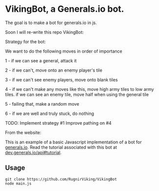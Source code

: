 # VikingBot, a Generals.io bot.
The goal is to make a bot for generals.io in js.

Soon I will re-write this repo
VikingBot:

Strategy for the bot: 

We want to do the following moves in order of importance

  1 - if we can see a general, attack it
  
  2 - if we can't, move onto an enemy player's tile
  
  3 - if we can't see enemy players, move onto blank tiles
  
  4 - if we can't make any moves like this, move high army tiles to low army tiles. if we can see an enemy tile, move half when using 	       the general tile
  
  5 - failing that, make a random move
  
  6 - if we are well and truly stuck, do nothing 
  
      
      
TODO: Implement strategy #1
Improve pathing on #4

From the website:

This is an example of a basic Javascript implementation of a bot for [generals.io](http://generals.io). Read the tutorial associated with this bot at [dev.generals.io/api#tutorial](http://dev.generals.io/api#tutorial).

## Usage

```
git clone https://github.com/RugnirViking/VikingBot
node main.js
```

